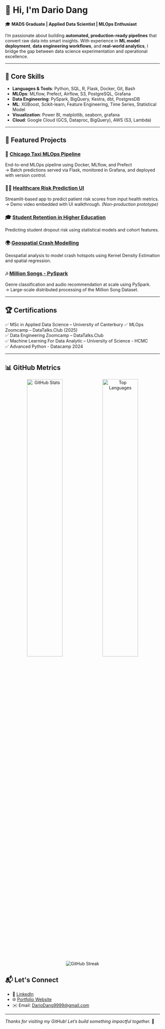 # 👋 Hi, I'm Dario Dang

🎓 **MADS Graduate | Applied Data Scientist | MLOps Enthusiast**

I’m passionate about building **automated, production-ready pipelines** that convert raw data into smart insights. With experience in **ML model deployment**, **data engineering workflows**, and **real-world analytics**, I bridge the gap between data science experimentation and operational excellence.

---

## 🔧 Core Skills

- **Languages & Tools**: Python, SQL, R, Flask, Docker, Git, Bash  
- **MLOps**: MLflow, Prefect, Airflow, S3, PostgreSQL, Grafana  
- **Data Engineering**: PySpark, BigQuery, Kestra, dbt, PostgresDB  
- **ML**: XGBoost, Scikit-learn, Feature Engineering, Time Series, Statistical Model  
- **Visualization**: Power BI, matplotlib, seaborn, grafana  
- **Cloud**: Google Cloud (GCS, Dataproc, BigQuery), AWS (S3, Lambda)

---

## 📌 Featured Projects

### 🚖 [Chicago Taxi MLOps Pipeline](https://dariodang.github.io/projects/taxi_ride.html)  
End-to-end MLOps pipeline using Docker, MLflow, and Prefect  
→ Batch predictions served via Flask, monitored in Grafana, and deployed with version control.

### 🧑‍⚕️ [Healthcare Risk Prediction UI](http://localhost:8000/projects/healthcare_gui.html)
Streamlit-based app to predict patient risk scores from input health metrics.  
→ Demo video embedded with UI walkthrough. *(Non-production prototype)*

### 🎓 [Student Retention in Higher Education](https://dariodang.github.io/projects/student_retention.html)  
Predicting student dropout risk using statistical models and cohort features.  


### 🌍 [Geospatial Crash Modelling](https://dariodang.github.io/projects/wellington_crash.html)  
Geospatial analysis to model crash hotspots using Kernel Density Estimation and spatial regression.

### 🎶 [Million Songs - PySpark](https://dariodang.github.io/projects/million_songs.html)  
Genre classification and audio recommendation at scale using PySpark.  
→ Large-scale distributed processing of the Million Song Dataset.

---

## 🏆 Certifications

✅ MSc in Applied Data Science – University of Canterbury 
✅ MLOps Zoomcamp – DataTalks.Club (2025)  
✅ Data Engineering Zoomcamp – DataTalks.Club  
✅ Machine Learning For Data Analytic – University of Science - HCMC  
✅ Advanced Python -  Datacamp 2024  

---

## 📊 GitHub Metrics

<p align="center">
  <img src="https://github-readme-stats.vercel.app/api?username=DarioDang&show_icons=true&theme=default&count_private=true" alt="GitHub Stats" width="48%" />
  <img src="https://github-readme-stats.vercel.app/api/top-langs/?username=DarioDang&layout=compact" alt="Top Languages" width="48%" />
</p>

<p align="center">
  <img src="https://github-readme-streak-stats.herokuapp.com?user=DarioDang&theme=default" alt="GitHub Streak" />
</p>

## 📬 Let's Connect

- 🔗 [LinkedIn](https://www.linkedin.com/in/dario-dang-89049020a/)
- 🌐 [Portfolio Website](https://dariodang.github.io)
- ✉️ Email: DarioDang9999@gmail.com

---


*Thanks for visiting my GitHub! Let’s build something impactful together.* 🚀

